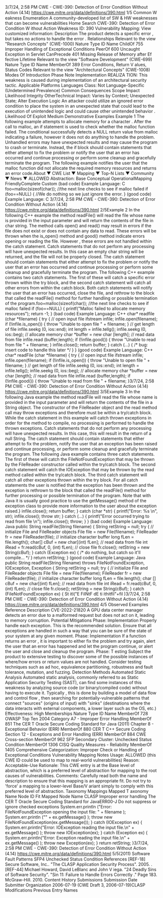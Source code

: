 3/7/24, 2:58 PM CWE - CWE-390: Detection of Error Condition Without Action (4.14)
https://cwe.mitre.org/data/deﬁnitions/390.html 1/5
Common W eakness Enumeration
A community-developed list of SW & HW weaknesses that can become
vulnerabilities
Home Search
CWE-390: Detection of Error Condition W ithout Action
Weakness ID: 390
Vulnerability Mapping: 
View customized information:
 Description
The product detects a specific error , but takes no actions to handle the error .
 Relationships
 Relevant to the view "Research Concepts" (CWE-1000)
Nature Type ID Name
ChildOf 755 Improper Handling of Exceptional Conditions
PeerOf 600 Uncaught Exception in Servlet
CanPrecede 401 Missing Release of Memory after Ef fective Lifetime
 Relevant to the view "Software Development" (CWE-699)
Nature Type ID Name
MemberOf 389 Error Conditions, Return V alues, Status Codes
 Relevant to the view "Architectural Concepts" (CWE-1008)
 Modes Of Introduction
Phase Note
Implementation REALIZA TION: This weakness is caused during implementation of an architectural security tactic.
 Applicable Platforms
Languages
Class: Not Language-Specific (Undetermined Prevalence)
 Common Consequences
Scope Impact Likelihood
Integrity
OtherTechnical Impact: Varies by Context; Unexpected State; Alter Execution Logic
An attacker could utilize an ignored error condition to place the system in an unexpected state that could
lead to the execution of unintended logic and could cause other unintended behavior .
 Likelihood Of Exploit
Medium
 Demonstrative Examples
Example 1
The following example attempts to allocate memory for a character . After the call to malloc, an if statement is used to check whether
the malloc function failed.
The conditional successfully detects a NULL return value from malloc indicating a failure, however it does not do anything to handle
the problem. Unhandled errors may have unexpected results and may cause the program to crash or terminate.
Instead, the if block should contain statements that either attempt to fix the problem or notify the user that an error has occurred and
continue processing or perform some cleanup and gracefully terminate the program. The following example notifies the user that the
malloc function did not allocate the required memory resources and returns an error code.About ▼ CWE List ▼ Mapping ▼ Top-N Lists ▼ Community ▼ News ▼
ALLOWED
Abstraction: Base
Conceptual OperationalMapping
FriendlyComplete Custom
(bad code) Example Language: C 
foo=malloc(sizeof(char)); //the next line checks to see if malloc failed
if (foo==NULL) {
//We do nothing so we just ignore the error.
}
(good code) Example Language: C 3/7/24, 2:58 PM CWE - CWE-390: Detection of Error Condition Without Action (4.14)
https://cwe.mitre.org/data/deﬁnitions/390.html 2/5Example 2
In the following C++ example the method readFile() will read the file whose name is provided in the input parameter and will return the
contents of the file in char string. The method calls open() and read() may result in errors if the file does not exist or does not contain
any data to read. These errors will be thrown when the is\_open() method and good() method indicate errors opening or reading the
file. However , these errors are not handled within the catch statement. Catch statements that do not perform any processing will have
unexpected results. In this case an empty char string will be returned, and the file will not be properly closed.
The catch statement should contain statements that either attempt to fix the problem or notify the user that an error has occurred and
continue processing or perform some cleanup and gracefully terminate the program. The following C++ example contains two catch
statements. The first of these will catch a specific error thrown within the try block, and the second catch statement will catch all other
errors from within the catch block. Both catch statements will notify the user that an error has occurred, close the file, and rethrow to
the block that called the readFile() method for further handling or possible termination of the program.foo=malloc(sizeof(char)); //the next line checks to see if malloc failed
if (foo==NULL) {
printf("Malloc failed to allocate memory resources");
return -1;
}
(bad code) Example Language: C++ 
char\* readfile (char \*filename) {
try {
// open input file
ifstream infile;
infile.open(filename);
if (!infile.is\_open()) {
throw "Unable to open file " + filename;
}
// get length of file
infile.seekg (0, ios::end);
int length = infile.tellg();
infile.seekg (0, ios::beg);
// allocate memory
char \*buffer = new char [length];
// read data from file
infile.read (buffer,length);
if (!infile.good()) {
throw "Unable to read from file " + filename;
}
infile.close();
return buffer;
}
catch (...) {
/\* bug: insert code to handle this later \*/
}
}
(good code) Example Language: C++ 
char\* readFile (char \*filename) {
try {
// open input file
ifstream infile;
infile.open(filename);
if (!infile.is\_open()) {
throw "Unable to open file " + filename;
}
// get length of file
infile.seekg (0, ios::end);
int length = infile.tellg();
infile.seekg (0, ios::beg);
// allocate memory
char \*buffer = new char [length];
// read data from file
infile.read (buffer,length);
if (!infile.good()) {
throw "Unable to read from file " + filename;
}3/7/24, 2:58 PM CWE - CWE-390: Detection of Error Condition Without Action (4.14)
https://cwe.mitre.org/data/deﬁnitions/390.html 3/5Example 3
In the following Java example the method readFile will read the file whose name is provided in the input parameter and will return the
contents of the file in a String object. The constructor of the FileReader object and the read method call may throw exceptions and
therefore must be within a try/catch block. While the catch statement in this example will catch thrown exceptions in order for the
method to compile, no processing is performed to handle the thrown exceptions. Catch statements that do not perform any
processing will have unexpected results. In this case, this will result in the return of a null String.
The catch statement should contain statements that either attempt to fix the problem, notify the user that an exception has been
raised and continue processing, or perform some cleanup and gracefully terminate the program. The following Java example contains
three catch statements. The first of these will catch the FileNotFoundException that may be thrown by the FileReader constructor
called within the try/catch block. The second catch statement will catch the IOException that may be thrown by the read method called
within the try/catch block. The third catch statement will catch all other exceptions thrown within the try block. For all catch statements
the user is notified that the exception has been thrown and the exception is rethrown to the block that called the readFile() method for
further processing or possible termination of the program. Note that with Java it is usually good practice to use the getMessage()
method of the exception class to provide more information to the user about the exception raised.}
infile.close();
return buffer;
}
catch (char \*str) {
printf("Error: %s \n", str);
infile.close();
throw str;
}
catch (...) {
printf("Error occurred trying to read from file \n");
infile.close();
throw;
}
}
(bad code) Example Language: Java 
public String readFile(String filename) {
String retString = null;
try {
// initialize File and FileReader objects
File file = new File(filename);
FileReader fr = new FileReader(file);
// initialize character buffer
long fLen = file.length();
char[] cBuf = new char[(int) fLen];
// read data from file
int iRead = fr.read(cBuf, 0, (int) fLen);
// close file
fr.close();
retString = new String(cBuf);
} catch (Exception ex) {
/\* do nothing, but catch so it'll compile... \*/
}
return retString;
}
(good code) Example Language: Java 
public String readFile(String filename) throws FileNotFoundException, IOException, Exception {
String retString = null;
try {
// initialize File and FileReader objects
File file = new File(filename);
FileReader fr = new FileReader(file);
// initialize character buffer
long fLen = file.length();
char [] cBuf = new char[(int) fLen];
// read data from file
int iRead = fr.read(cBuf, 0, (int) fLen);
// close file
fr.close();
retString = new String(cBuf);
} catch (FileNotFoundException ex) {
St itl("E FilNtF dE ti ithitfil"+fil )3/7/24, 2:58 PM CWE - CWE-390: Detection of Error Condition Without Action (4.14)
https://cwe.mitre.org/data/deﬁnitions/390.html 4/5
 Observed Examples
Reference Description
CVE-2022-21820 A GPU data center manager detects an error due to a malformed request but does not act on it,
leading to memory corruption.
 Potential Mitigations
Phase: Implementation
Properly handle each exception. This is the recommended solution. Ensure that all exceptions are handled in such a way that
you can be sure of the state of your system at any given moment.
Phase: Implementation
If a function returns an error , it is important to either fix the problem and try again, alert the user that an error has happened and
let the program continue, or alert the user and close and cleanup the program.
Phase: T esting
Subject the product to extensive testing to discover some of the possible instances of where/how errors or return values are not
handled. Consider testing techniques such as ad hoc, equivalence partitioning, robustness and fault tolerance, mutation, and
fuzzing.
 Detection Methods
Automated Static Analysis
Automated static analysis, commonly referred to as Static Application Security Testing (SAST), can find some instances of this
weakness by analyzing source code (or binary/compiled code) without having to execute it. Typically , this is done by building a
model of data flow and control flow , then searching for potentially-vulnerable patterns that connect "sources" (origins of input)
with "sinks" (destinations where the data interacts with external components, a lower layer such as the OS, etc.)
Effectiveness: High
 Memberships
Nature Type ID Name
MemberOf 728 OWASP Top Ten 2004 Category A7 - Improper Error Handling
MemberOf 851 The CER T Oracle Secure Coding Standard for Java (2011) Chapter 8 - Exceptional Behavior
(ERR)
MemberOf 880 CER T C++ Secure Coding Section 12 - Exceptions and Error Handling (ERR)
MemberOf 884 CWE Cross-section
MemberOf 962 SFP Secondary Cluster: Unchecked Status Condition
MemberOf 1306 CISQ Quality Measures - Reliability
MemberOf 1405 Comprehensive Categorization: Improper Check or Handling of Exceptional Conditions
 Vulnerability Mapping Notes
Usage: ALLOWED (this CWE ID could be used to map to real-world vulnerabilities)
Reason: Acceptable-Use
Rationale:
This CWE entry is at the Base level of abstraction, which is a preferred level of abstraction for mapping to the root causes of
vulnerabilities.
Comments:
Carefully read both the name and description to ensure that this mapping is an appropriate fit. Do not try to 'force' a mapping to a
lower-level Base/V ariant simply to comply with this preferred level of abstraction.
 Taxonomy Mappings
Mapped T axonomy Name Node ID Fit Mapped Node Name
CLASP Improper error handling
The CER T Oracle Secure
Coding Standard for JavaERR00-J Do not suppress or ignore checked exceptions
System.err.println ("Error: FileNotFoundException opening the input file: " + filename );
System.err.println ("" + ex.getMessage() );
throw new FileNotFoundException(ex.getMessage());
} catch (IOException ex) {
System.err.println("Error: IOException reading the input file.\n" + ex.getMessage() );
throw new IOException(ex);
} catch (Exception ex) {
System.err.println("Error: Exception reading the input file.\n" + ex.getMessage() );
throw new Exception(ex);
}
return retString;
}3/7/24, 2:58 PM CWE - CWE-390: Detection of Error Condition Without Action (4.14)
https://cwe.mitre.org/data/deﬁnitions/390.html 5/5(2011)
Software Fault Patterns SFP4 Unchecked Status Condition
 References
[REF-18] Secure Software, Inc.. "The CLASP Application Security Process". 2005.
.
[REF-44] Michael Howard, David LeBlanc and John V iega. "24 Deadly Sins of Software Security". "Sin 11: Failure to Handle
Errors Correctly ." Page 183. McGraw-Hill. 2010.
 Content History
 Submissions
Submission Date Submitter Organization
2006-07-19
(CWE Draft 3, 2006-07-19)CLASP
 Modifications
 Previous Entry Names